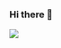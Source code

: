 ### Hi there 👋
<img src="https://github-readme-stats.vercel.app/api?username=naveen17797&show_icons=true&hide_border=true&theme=dark">

<!--
**naveen17797/naveen17797** is a ✨ _special_ ✨ repository because its `README.md` (this file) appears on your GitHub profile.

Here are some ideas to get you started:

- 🔭 I’m currently working on ...
- 🌱 I’m currently learning ...
- 👯 I’m looking to collaborate on ...
- 🤔 I’m looking for help with ...
- 💬 Ask me about ...
- 📫 How to reach me: ...
- 😄 Pronouns: ...
- ⚡ Fun fact: ...
-->
